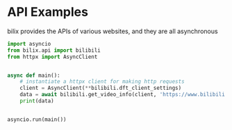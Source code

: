 # API Examples
bilix provides the APIs of various websites, and they are all asynchronous
```python
import asyncio
from bilix.api import bilibili
from httpx import AsyncClient


async def main():
    # instantiate a httpx client for making http requests
    client = AsyncClient(**bilibili.dft_client_settings)
    data = await bilibili.get_video_info(client, 'https://www.bilibili.com/bangumi/play/ep90849')
    print(data)


asyncio.run(main())

```
